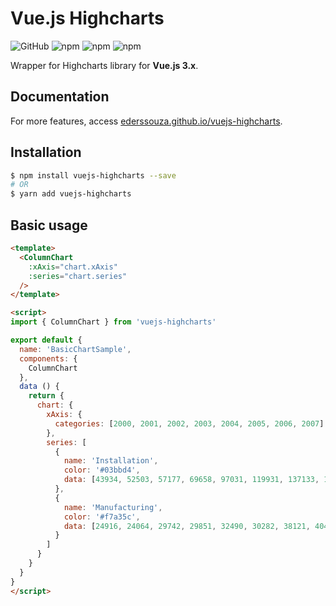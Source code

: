 # Vue.js Highcharts

![GitHub](https://img.shields.io/github/license/ederssouza/vuejs-highcharts) ![npm](https://img.shields.io/npm/v/vuejs-highcharts) ![npm](https://img.shields.io/npm/dw/vuejs-highcharts) ![npm](https://img.shields.io/npm/dm/vuejs-highcharts)

Wrapper for Highcharts library for **Vue.js 3.x**.

## Documentation

For more features, access [ederssouza.github.io/vuejs-highcharts](https://ederssouza.github.io/vuejs-highcharts/).

## Installation

```bash
$ npm install vuejs-highcharts --save
# OR
$ yarn add vuejs-highcharts
```

## Basic usage

```html
<template>
  <ColumnChart
    :xAxis="chart.xAxis"
    :series="chart.series"
  />
</template>

<script>
import { ColumnChart } from 'vuejs-highcharts'

export default {
  name: 'BasicChartSample',
  components: {
    ColumnChart
  },
  data () {
    return {
      chart: {
        xAxis: {
          categories: [2000, 2001, 2002, 2003, 2004, 2005, 2006, 2007]
        },
        series: [
          {
            name: 'Installation',
            color: '#03bbd4',
            data: [43934, 52503, 57177, 69658, 97031, 119931, 137133, 154175]
          },
          {
            name: 'Manufacturing',
            color: '#f7a35c',
            data: [24916, 24064, 29742, 29851, 32490, 30282, 38121, 40434]
          }
        ]
      }
    }
  }
}
</script>
```